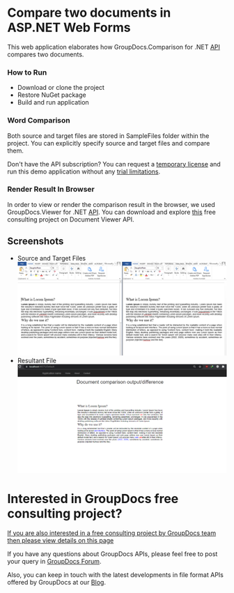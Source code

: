 # Compare two documents in ASP.NET Web Forms
This web application elaborates how GroupDocs.Comparison for .NET [API](https://products.groupdocs.com/comparison/net) compares two documents. 

### How to Run
* Download or clone the project
* Restore NuGet package
* Build and run application

### Word Comparison
Both source and target files are stored in SampleFiles folder within the project. You can explicitly specify source and target files and compare them.   

Don't have the API subscription? You can request a [temporary license](https://purchase.groupdocs.com/buy) and run this demo application without any [trial limitations](https://docs.groupdocs.com/comparison/net/licensing-and-evaluation-limitations/). 

### Render Result In Browser
In order to view or render the comparison result in the browser, we used GroupDocs.Viewer for .NET [API](https://products.groupdocs.com/viewer/net). You can download and explore [this](https://github.com/groupdocs-free-consulting/display-document-in-browser-without-downloading) free consulting project on Document Viewer API. 

## Screenshots
* Source and Target Files  
![](Screenshots/sourcefiles.PNG) 
* Resultant File
![](Screenshots/output.PNG)

# Interested in GroupDocs free consulting project?
[If you are also interested in a free consulting project by GroupDocs team then please view details on this page](https://github.com/groupdocs-free-consulting/)

If you have any questions about GroupDocs APIs, please feel free to post your query in [GroupDocs Forum](https://forum.groupdocs.com/).

Also, you can keep in touch with the latest developments in file format APIs offered by GroupDocs at our [Blog](https://blog.groupdocs.com/).






